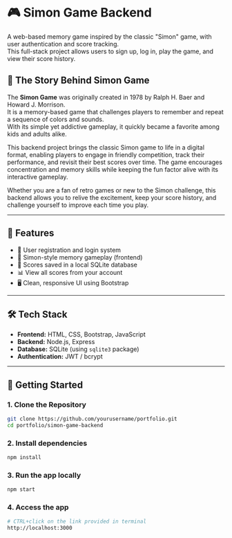 # 🎮 Simon Game Backend

A web-based memory game inspired by the classic "Simon" game, with user authentication and score tracking.  
This full-stack project allows users to sign up, log in, play the game, and view their score history.

## 📖 The Story Behind Simon Game

The **Simon Game** was originally created in 1978 by Ralph H. Baer and Howard J. Morrison.  
It is a memory-based game that challenges players to remember and repeat a sequence of colors and sounds.  
With its simple yet addictive gameplay, it quickly became a favorite among kids and adults alike.   

This backend project brings the classic Simon game to life in a digital format, enabling players to engage in friendly competition, track their performance, and revisit their best scores over time. The game encourages concentration and memory skills while keeping the fun factor alive with its interactive gameplay.

Whether you are a fan of retro games or new to the Simon challenge, this backend allows you to relive the excitement, keep your score history, and challenge yourself to improve each time you play.

---

## 🧩 Features

- 🔐 User registration and login system
- 🧠 Simon-style memory gameplay (frontend)
- 💾 Scores saved in a local SQLite database
- 📊 View all scores from your account
- 🖥️ Clean, responsive UI using Bootstrap

---

## 🛠️ Tech Stack

- **Frontend:** HTML, CSS, Bootstrap, JavaScript
- **Backend:** Node.js, Express
- **Database:** SQLite (using `sqlite3` package)
- **Authentication:** JWT / bcrypt

---

## 🚀 Getting Started

### 1. Clone the Repository

```bash
git clone https://github.com/yourusername/portfolio.git
cd portfolio/simon-game-backend
```

### 2. Install dependencies

```bash
npm install
```

### 3. Run the app locally

```bash
npm start
```
### 4. Access the app

```bash
# CTRL+click on the link provided in terminal
http://localhost:3000
```
